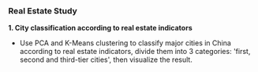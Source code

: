 ### Real Estate Study

**1. City classification according to real estate indicators**
- Use PCA and K-Means clustering to classify major cities in China according to real estate indicators, divide them into 3 categories: 'first, second and third-tier cities', then visualize the result. 
